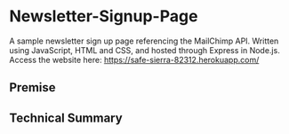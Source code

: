 # Newsletter-Signup-Page
A sample newsletter sign up page referencing the MailChimp API. Written using JavaScript, HTML and CSS, and hosted through Express in Node.js.
Access the website here: https://safe-sierra-82312.herokuapp.com/

## Premise

## Technical Summary
